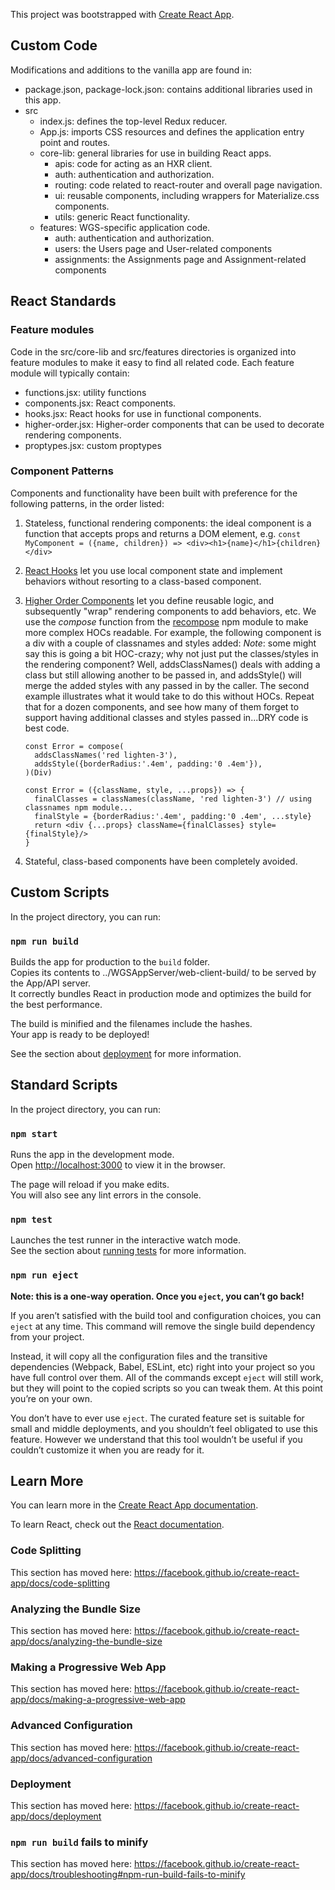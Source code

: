 This project was bootstrapped with [Create React App](https://github.com/facebook/create-react-app).

## Custom Code

Modifications and additions to the vanilla app are found in:

  * package.json, package-lock.json: contains additional libraries used in this app.
  * src
    * index.js: defines the top-level Redux reducer.
    * App.js: imports CSS resources and defines the application entry point and routes.
    * core-lib: general libraries for use in building React apps.
      * apis: code for acting as an HXR client.
      * auth: authentication and authorization.
      * routing: code related to react-router and overall page navigation.
      * ui: reusable components, including wrappers for Materialize.css components.
      * utils: generic React functionality.
    * features: WGS-specific application code.
      * auth: authentication and authorization.
      * users: the Users page and User-related components
      * assignments: the Assignments page and Assignment-related components

## React Standards

### Feature modules

Code in the src/core-lib and src/features directories is organized into feature modules
to make it easy to find all related code. Each feature module will typically contain:

  * functions.jsx: utility functions
  * components.jsx: React components.
  * hooks.jsx: React hooks for use in functional components.
  * higher-order.jsx: Higher-order components that can be used to decorate rendering components.
  * proptypes.jsx: custom proptypes

### Component Patterns

Components and functionality have been built with preference for the following patterns,
in the order listed:

1. Stateless, functional rendering components: the ideal component is a function that accepts
props and returns a DOM element,
e.g. `const MyComponent = ({name, children}) => <div><h1>{name}</h1>{children}</div>`
1. [React Hooks](https://reactjs.org/docs/hooks-intro.html) let you use local component state
and implement behaviors without resorting to a class-based component.
1. [Higher Order Components](https://reactjs.org/docs/higher-order-components.html) let you
define reusable logic, and subsequently "wrap" rendering components to add behaviors, etc.
We use the _compose_ function from the [recompose](https://github.com/acdlite/recompose) npm module to make more complex HOCs readable.
For example, the following component is a div with a couple of classnames and styles added:
_Note_: some might say this is going a bit HOC-crazy; why not just put the classes/styles in the rendering
component? Well, addsClassNames() deals with adding a class but still allowing another to be passed in,
and addsStyle() will merge the added styles with any passed in by the caller. The second example
illustrates what it would take to do this without HOCs. Repeat that for a dozen components, and see
how many of them forget to support having additional classes and styles passed in...DRY code is best code.

    ```
    const Error = compose(
      addsClassNames('red lighten-3'),
      addsStyle({borderRadius:'.4em', padding:'0 .4em'}),
    )(Div)

    const Error = ({className, style, ...props}) => {
      finalClasses = classNames(className, 'red lighten-3') // using classnames npm module...
      finalStyle = {borderRadius:'.4em', padding:'0 .4em', ...style}
      return <div {...props} className={finalClasses} style={finalStyle}/>
    }
    ```

1. Stateful, class-based components have been completely avoided.

## Custom Scripts

In the project directory, you can run:

### `npm run build`

Builds the app for production to the `build` folder.<br>
Copies its contents to ../WGSAppServer/web-client-build/ to be served by the App/API server.<br>
It correctly bundles React in production mode and optimizes the build for the best performance.

The build is minified and the filenames include the hashes.<br>
Your app is ready to be deployed!

See the section about [deployment](https://facebook.github.io/create-react-app/docs/deployment) for more information.

## Standard Scripts

In the project directory, you can run:

### `npm start`

Runs the app in the development mode.<br>
Open [http://localhost:3000](http://localhost:3000) to view it in the browser.

The page will reload if you make edits.<br>
You will also see any lint errors in the console.

### `npm test`

Launches the test runner in the interactive watch mode.<br>
See the section about [running tests](https://facebook.github.io/create-react-app/docs/running-tests) for more information.

### `npm run eject`

**Note: this is a one-way operation. Once you `eject`, you can’t go back!**

If you aren’t satisfied with the build tool and configuration choices, you can `eject` at any time. This command will remove the single build dependency from your project.

Instead, it will copy all the configuration files and the transitive dependencies (Webpack, Babel, ESLint, etc) right into your project so you have full control over them. All of the commands except `eject` will still work, but they will point to the copied scripts so you can tweak them. At this point you’re on your own.

You don’t have to ever use `eject`. The curated feature set is suitable for small and middle deployments, and you shouldn’t feel obligated to use this feature. However we understand that this tool wouldn’t be useful if you couldn’t customize it when you are ready for it.

## Learn More

You can learn more in the [Create React App documentation](https://facebook.github.io/create-react-app/docs/getting-started).

To learn React, check out the [React documentation](https://reactjs.org/).

### Code Splitting

This section has moved here: https://facebook.github.io/create-react-app/docs/code-splitting

### Analyzing the Bundle Size

This section has moved here: https://facebook.github.io/create-react-app/docs/analyzing-the-bundle-size

### Making a Progressive Web App

This section has moved here: https://facebook.github.io/create-react-app/docs/making-a-progressive-web-app

### Advanced Configuration

This section has moved here: https://facebook.github.io/create-react-app/docs/advanced-configuration

### Deployment

This section has moved here: https://facebook.github.io/create-react-app/docs/deployment

### `npm run build` fails to minify

This section has moved here: https://facebook.github.io/create-react-app/docs/troubleshooting#npm-run-build-fails-to-minify
